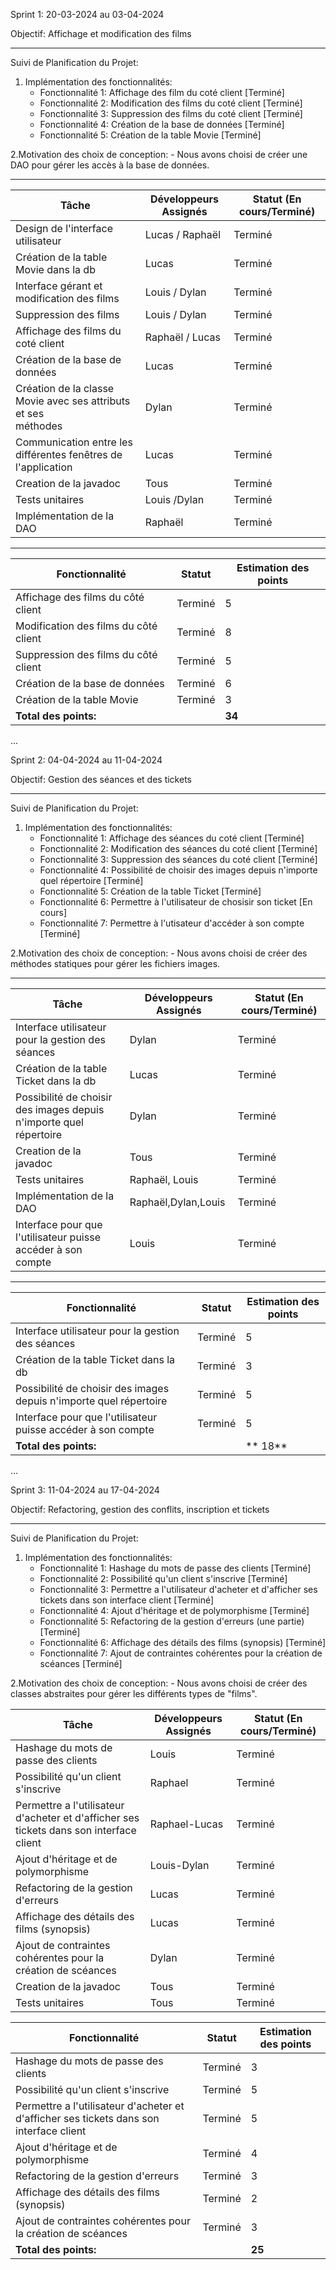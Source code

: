 Sprint 1: 20-03-2024 au 03-04-2024

Objectif: Affichage et modification des films
________________________________________________________

Suivi de Planification du Projet:

1. Implémentation des fonctionnalités:
    - Fonctionnalité 1: Affichage des film du coté client [Terminé]
    - Fonctionnalité 2: Modification des films du coté client [Terminé]
    - Fonctionnalité 3: Suppression des films du coté client [Terminé]
    - Fonctionnalité 4: Création de la base de données [Terminé]
    - Fonctionnalité 5: Création de la table Movie [Terminé]

2.Motivation des choix de conception:
    - Nous avons choisi de créer une DAO pour gérer les accès à la base de données.
________________________________________________________

| Tâche                                                               | Développeurs Assignés | Statut (En cours/Terminé) |
|---------------------------------------------------------------------|-----------------------|---------------------------|
| Design de l'interface utilisateur                                   | Lucas / Raphaël       | Terminé                   |
| Création de la table Movie dans la db                               | Lucas                 | Terminé                   |
| Interface gérant et modification des films                          | Louis / Dylan         | Terminé                   |
| Suppression des films                                               | Louis / Dylan         | Terminé                   |
| Affichage des films du coté client                                  | Raphaël / Lucas       | Terminé                   |
| Création de la base de données                                      | Lucas                 | Terminé                   |
| Création de la classe Movie avec ses attributs et ses <br/>méthodes | Dylan                 | Terminé                   |
| Communication entre les différentes fenêtres de l'application       | Lucas                 | Terminé                   |
| Creation de la javadoc                                              | Tous                  | Terminé                   |
| Tests unitaires                                                     | Louis /Dylan          | Terminé                   |
| Implémentation de la DAO                                            | Raphaël               | Terminé                   |

----------------------------------------------------------------------------------------------------------------------------
| Fonctionnalité                            | Statut   | Estimation des points |
|-------------------------------------------|----------|-----------------------|
| Affichage des films du côté client        | Terminé  | 5                     |
| Modification des films du côté client     | Terminé  | 8                     |
| Suppression des films du côté client      | Terminé  | 5                     |
| Création de la base de données            | Terminé  | 6                     |
| Création de la table Movie                | Terminé  | 3                     |
| **Total des points:**                     |          | **34**                |


...

Sprint 2: 04-04-2024 au 11-04-2024

Objectif: Gestion des séances et des tickets
________________________________________________________

Suivi de Planification du Projet:

1. Implémentation des fonctionnalités:
    - Fonctionnalité 1: Affichage des séances du coté client [Terminé]
    - Fonctionnalité 2: Modification des séances du coté client [Terminé]
    - Fonctionnalité 3: Suppression des séances du coté client [Terminé]
    - Fonctionnalité 4: Possibilité de choisir des images depuis n'importe quel répertoire [Terminé]
    - Fonctionnalité 5: Création de la table Ticket [Terminé]
    - Fonctionnalité 6: Permettre à l'utilisateur de chosisir son ticket [En cours]
    - Fonctionnalité 7: Permettre à l'utisateur d'accéder à son compte [Terminé]

2.Motivation des choix de conception:
    - Nous avons choisi de créer des méthodes statiques pour gérer les fichiers images.
________________________________________________________

| Tâche                                                              | Développeurs Assignés | Statut (En cours/Terminé) |
|--------------------------------------------------------------------|-----------------------|---------------------------|
| Interface utilisateur pour la gestion des séances                  | Dylan                 | Terminé                   |
| Création de la table Ticket dans la db                             | Lucas                 | Terminé                   |
| Possibilité de choisir des images depuis n'importe quel répertoire | Dylan                 | Terminé                   |
| Creation de la javadoc                                             | Tous                  | Terminé                   |
| Tests unitaires                                                    | Raphaël, Louis        | Terminé                   |
| Implémentation de la DAO                                           | Raphaël,Dylan,Louis   | Terminé                   |
| Interface pour que l'utilisateur puisse accéder à son compte       | Louis                 | Terminé                   |
----------------------------------------------------------------------------------------------------------------------------

| Fonctionnalité                                                     | Statut  | Estimation des points |
|--------------------------------------------------------------------|---------|-----------------------|
| Interface utilisateur pour la gestion des séances                  | Terminé | 5                     |
| Création de la table Ticket dans la db                             | Terminé | 3                     |
| Possibilité de choisir des images depuis n'importe quel répertoire | Terminé | 5                     |
| Interface pour que l'utilisateur puisse accéder à son compte       | Terminé | 5                     |
| **Total des points:**                                              |         | ** 18**               |

...

Sprint 3: 11-04-2024 au 17-04-2024

Objectif: Refactoring, gestion des conflits, inscription et tickets
________________________________________________________

Suivi de Planification du Projet:

1. Implémentation des fonctionnalités:
   - Fonctionnalité 1: Hashage du mots de passe des clients [Terminé]
   - Fonctionnalité 2: Possibilité qu'un client s'inscrive [Terminé]
   - Fonctionnalité 3: Permettre a l'utilisateur d'acheter et d'afficher ses tickets dans son interface client [Terminé]
   - Fonctionnalité 4: Ajout d'héritage et de polymorphisme [Terminé]
   - Fonctionnalité 5: Refactoring de la gestion d'erreurs (une partie) [Terminé]
   - Fonctionnalité 6: Affichage des détails des films (synopsis) [Terminé]
   - Fonctionnalité 7: Ajout de contraintes cohérentes pour la création de scéances [Terminé]

2.Motivation des choix de conception:
    - Nous avons choisi de créer des classes abstraites pour gérer les différents types de "films".

| Tâche                                                              | Développeurs Assignés | Statut (En cours/Terminé) |
|--------------------------------------------------------------------|-----------------|---------------------------|
| Hashage du mots de passe des clients                               | Louis           | Terminé                   |
| Possibilité qu'un client s'inscrive                                | Raphael         | Terminé                   |
| Permettre a l'utilisateur d'acheter et d'afficher ses tickets dans son interface client | Raphael-Lucas   | Terminé                   |
| Ajout d'héritage et de polymorphisme                               | Louis-Dylan     | Terminé                   |
| Refactoring de la gestion d'erreurs                                 | Lucas           | Terminé                   |
| Affichage des détails des films (synopsis)                         | Lucas           | Terminé                   |
| Ajout de contraintes cohérentes pour la création de scéances       | Dylan           | Terminé                   |
| Creation de la javadoc                                             | Tous            | Terminé                   |
| Tests unitaires                                                    | Tous            | Terminé                   |


| Fonctionnalité                                                     | Statut  | Estimation des points |
|--------------------------------------------------------------------|---------|-----------------------|
| Hashage du mots de passe des clients                               | Terminé | 3                     |
| Possibilité qu'un client s'inscrive                                | Terminé | 5                     |
| Permettre a l'utilisateur d'acheter et d'afficher ses tickets dans son interface client | Terminé | 5                     |
| Ajout d'héritage et de polymorphisme                               | Terminé | 4                     |
| Refactoring de la gestion d'erreurs                                 | Terminé | 3                     |
| Affichage des détails des films (synopsis)                         | Terminé | 2                     |
| Ajout de contraintes cohérentes pour la création de scéances       | Terminé | 3                     |
| **Total des points:**                                              |         | **25**                |
